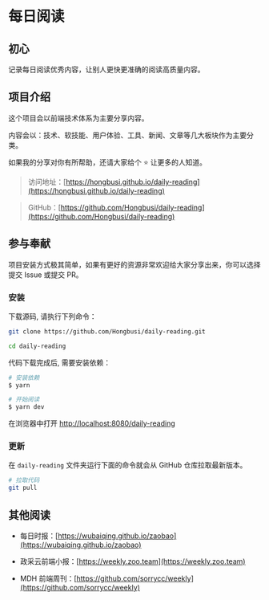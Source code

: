 # 每日阅读

## 初心

记录每日阅读优秀内容，让别人更快更准确的阅读高质量内容。

## 项目介绍

这个项目会以前端技术体系为主要分享内容。

内容会以：技术、软技能、用户体验、工具、新闻、文章等几大板块作为主要分类。

如果我的分享对你有所帮助，还请大家给个 ⭐️ 让更多的人知道。

> 访问地址：[https://hongbusi.github.io/daily-reading](https://hongbusi.github.io/daily-reading)

> GitHub：[https://github.com/Hongbusi/daily-reading](https://github.com/Hongbusi/daily-reading)

## 参与奉献

项目安装方式极其简单，如果有更好的资源非常欢迎给大家分享出来，你可以选择提交 Issue 或提交 PR。

### 安装

下载源码, 请执行下列命令：

``` bash
git clone https://github.com/Hongbusi/daily-reading.git

cd daily-reading
```

代码下载完成后, 需要安装依赖：

``` bash
# 安装依赖
$ yarn 

# 开始阅读
$ yarn dev
```

在浏览器中打开 [http://localhost:8080/daily-reading](http://localhost:8080/daily-reading)

### 更新

在 `daily-reading` 文件夹运行下面的命令就会从 GitHub 仓库拉取最新版本。

``` bash
# 拉取代码
git pull
```

## 其他阅读

- 每日时报：[https://wubaiqing.github.io/zaobao](https://wubaiqing.github.io/zaobao)

- 政采云前端小报：[https://weekly.zoo.team](https://weekly.zoo.team)

- MDH 前端周刊：[https://github.com/sorrycc/weekly](https://github.com/sorrycc/weekly)
